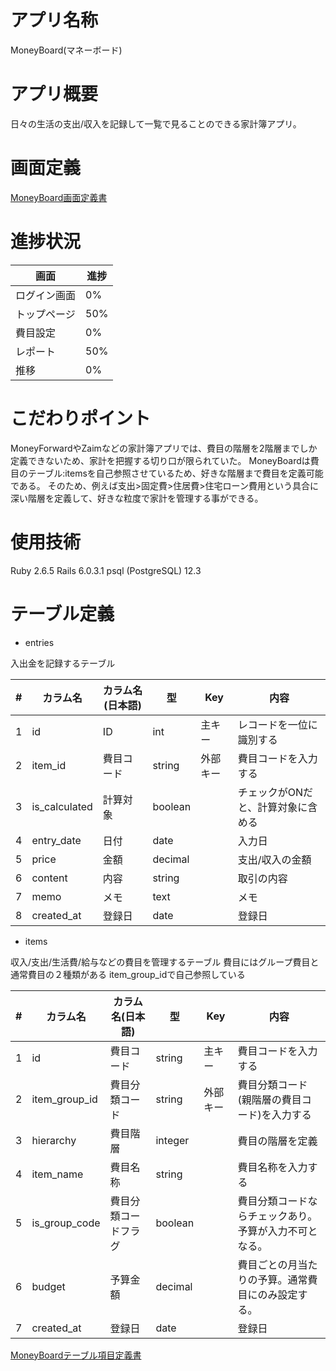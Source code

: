 # アプリ名称
MoneyBoard(マネーボード)

# アプリ概要
日々の生活の支出/収入を記録して一覧で見ることのできる家計簿アプリ。

# 画面定義
[MoneyBoard画面定義書](https://docs.google.com/spreadsheets/d/1LevZQ0FKoqXFhWVbLXtptEVuiGKAOIe5ULjTSMDxYiI/edit?usp=sharing)

# 進捗状況

| 画面         | 進捗 |
|--------------|------|
| ログイン画面 | 0%   |
| トップページ | 50%  |
| 費目設定     | 0%   |
| レポート     | 50%  |
| 推移         | 0%   |



# こだわりポイント
MoneyForwardやZaimなどの家計簿アプリでは、費目の階層を2階層までしか定義できないため、家計を把握する切り口が限られていた。
MoneyBoardは費目のテーブル:itemsを自己参照させているため、好きな階層まで費目を定義可能である。
そのため、例えば支出>固定費>住居費>住宅ローン費用という具合に深い階層を定義して、好きな粒度で家計を管理する事ができる。

# 使用技術
Ruby 2.6.5
Rails 6.0.3.1
psql (PostgreSQL) 12.3

# テーブル定義

* entries

入出金を記録するテーブル

| # | カラム名      | カラム名(日本語) | 型      | Key      | 内容                               |
|---|---------------|------------------|---------|----------|------------------------------------|
| 1 | id            | ID               | int     | 主キー   | レコードを一位に識別する           |
| 2 | item_id       | 費目コード       | string  | 外部キー | 費目コードを入力する               |
| 3 | is_calculated | 計算対象         | boolean |          | チェックがONだと、計算対象に含める |
| 4 | entry_date    | 日付             | date    |          | 入力日                             |
| 5 | price         | 金額             | decimal |          | 支出/収入の金額                    |
| 6 | content       | 内容             | string  |          | 取引の内容                         |
| 7 | memo          | メモ             | text    |          | メモ                               |
| 8 | created_at    | 登録日           | date    |          | 登録日                             |


* items

収入/支出/生活費/給与などの費目を管理するテーブル
費目にはグループ費目と通常費目の２種類がある
item_group_idで自己参照している

| # | カラム名      | カラム名(日本語)     | 型      | Key      | 内容                                                   |
|---|---------------|----------------------|---------|----------|--------------------------------------------------------|
| 1 | id            | 費目コード           | string  | 主キー   | 費目コードを入力する                                   |
| 2 | item_group_id | 費目分類コード       | string  | 外部キー | 費目分類コード(親階層の費目コード)を入力する           |
| 3 | hierarchy     | 費目階層             | integer |          | 費目の階層を定義                                       |
| 4 | item_name     | 費目名称             | string  |          | 費目名称を入力する                                     |
| 5 | is_group_code | 費目分類コードフラグ | boolean |          | 費目分類コードならチェックあり。予算が入力不可となる。 |
| 6 | budget        | 予算金額             | decimal |          | 費目ごとの月当たりの予算。通常費目にのみ設定する。     |
| 7 | created_at    | 登録日               | date    |          | 登録日                                                 |


[MoneyBoardテーブル項目定義書](https://docs.google.com/spreadsheets/d/12t1XADMNuckSg-yBFQu2-kHHEmlFmzH51uZEXw3QFqA/edit?usp=sharing)
